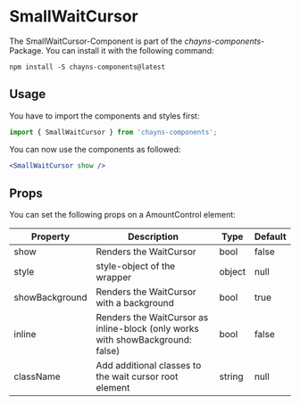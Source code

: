 # SmallWaitCursor

The SmallWaitCursor-Component is part of the _chayns-components_-Package. You
can install it with the following command:

    npm install -S chayns-components@latest

## Usage

You have to import the components and styles first:

```jsx harmony
import { SmallWaitCursor } from 'chayns-components';
```

You can now use the components as followed:

```jsx harmony
<SmallWaitCursor show />
```

## Props

You can set the following props on a AmountControl element:

| Property       | Description                                                                    | Type   | Default |
| -------------- | ------------------------------------------------------------------------------ | ------ | ------- |
| show           | Renders the WaitCursor                                                         | bool   | false   |
| style          | style-object of the wrapper                                                    | object | null    |
| showBackground | Renders the WaitCursor with a background                                       | bool   | true    |
| inline         | Renders the WaitCursor as inline-block (only works with showBackground: false) | bool   | false   |
| className      | Add additional classes to the wait cursor root element                         | string | null    |
